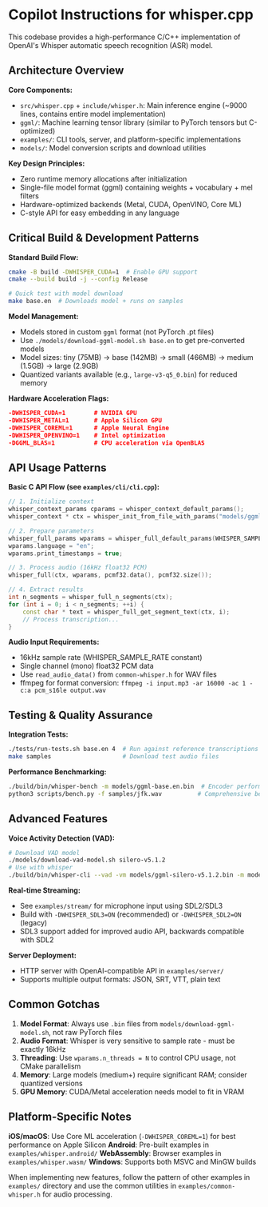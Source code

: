 # Copilot Instructions for whisper.cpp

This codebase provides a high-performance C/C++ implementation of OpenAI's Whisper automatic speech recognition (ASR) model.

## Architecture Overview

**Core Components:**

- `src/whisper.cpp` + `include/whisper.h`: Main inference engine (~9000 lines, contains entire model implementation)
- `ggml/`: Machine learning tensor library (similar to PyTorch tensors but C-optimized)
- `examples/`: CLI tools, server, and platform-specific implementations
- `models/`: Model conversion scripts and download utilities

**Key Design Principles:**

- Zero runtime memory allocations after initialization
- Single-file model format (ggml) containing weights + vocabulary + mel filters
- Hardware-optimized backends (Metal, CUDA, OpenVINO, Core ML)
- C-style API for easy embedding in any language

## Critical Build & Development Patterns

**Standard Build Flow:**

```bash
cmake -B build -DWHISPER_CUDA=1  # Enable GPU support
cmake --build build -j --config Release

# Quick test with model download
make base.en  # Downloads model + runs on samples
```

**Model Management:**

- Models stored in custom `ggml` format (not PyTorch .pt files)
- Use `./models/download-ggml-model.sh base.en` to get pre-converted models
- Model sizes: tiny (75MB) → base (142MB) → small (466MB) → medium (1.5GB) → large (2.9GB)
- Quantized variants available (e.g., `large-v3-q5_0.bin`) for reduced memory

**Hardware Acceleration Flags:**

```cmake
-DWHISPER_CUDA=1        # NVIDIA GPU
-DWHISPER_METAL=1       # Apple Silicon GPU
-DWHISPER_COREML=1      # Apple Neural Engine
-DWHISPER_OPENVINO=1    # Intel optimization
-DGGML_BLAS=1           # CPU acceleration via OpenBLAS
```

## API Usage Patterns

**Basic C API Flow (see `examples/cli/cli.cpp`):**

```cpp
// 1. Initialize context
whisper_context_params cparams = whisper_context_default_params();
whisper_context * ctx = whisper_init_from_file_with_params("models/ggml-base.en.bin", cparams);

// 2. Prepare parameters
whisper_full_params wparams = whisper_full_default_params(WHISPER_SAMPLING_GREEDY);
wparams.language = "en";
wparams.print_timestamps = true;

// 3. Process audio (16kHz float32 PCM)
whisper_full(ctx, wparams, pcmf32.data(), pcmf32.size());

// 4. Extract results
int n_segments = whisper_full_n_segments(ctx);
for (int i = 0; i < n_segments; ++i) {
    const char * text = whisper_full_get_segment_text(ctx, i);
    // Process transcription...
}
```

**Audio Input Requirements:**

- 16kHz sample rate (WHISPER_SAMPLE_RATE constant)
- Single channel (mono) float32 PCM data
- Use `read_audio_data()` from `common-whisper.h` for WAV files
- ffmpeg for format conversion: `ffmpeg -i input.mp3 -ar 16000 -ac 1 -c:a pcm_s16le output.wav`

## Testing & Quality Assurance

**Integration Tests:**

```bash
./tests/run-tests.sh base.en 4  # Run against reference transcriptions
make samples                    # Download test audio files
```

**Performance Benchmarking:**

```bash
./build/bin/whisper-bench -m models/ggml-base.en.bin  # Encoder performance
python3 scripts/bench.py -f samples/jfk.wav          # Comprehensive benchmarks
```

## Advanced Features

**Voice Activity Detection (VAD):**

```bash
# Download VAD model
./models/download-vad-model.sh silero-v5.1.2
# Use with whisper
./build/bin/whisper-cli --vad -vm models/ggml-silero-v5.1.2.bin -m models/ggml-base.en.bin -f audio.wav
```

**Real-time Streaming:**

- See `examples/stream/` for microphone input using SDL2/SDL3
- Build with `-DWHISPER_SDL3=ON` (recommended) or `-DWHISPER_SDL2=ON` (legacy)
- SDL3 support added for improved audio API, backwards compatible with SDL2

**Server Deployment:**

- HTTP server with OpenAI-compatible API in `examples/server/`
- Supports multiple output formats: JSON, SRT, VTT, plain text

## Common Gotchas

1. **Model Format**: Always use `.bin` files from `models/download-ggml-model.sh`, not raw PyTorch files
2. **Audio Format**: Whisper is very sensitive to sample rate - must be exactly 16kHz
3. **Threading**: Use `wparams.n_threads = N` to control CPU usage, not CMake parallelism
4. **Memory**: Large models (medium+) require significant RAM; consider quantized versions
5. **GPU Memory**: CUDA/Metal acceleration needs model to fit in VRAM

## Platform-Specific Notes

**iOS/macOS**: Use Core ML acceleration (`-DWHISPER_COREML=1`) for best performance on Apple Silicon
**Android**: Pre-built examples in `examples/whisper.android/`
**WebAssembly**: Browser examples in `examples/whisper.wasm/`
**Windows**: Supports both MSVC and MinGW builds

When implementing new features, follow the pattern of other examples in `examples/` directory and use the common utilities in `examples/common-whisper.h` for audio processing.
